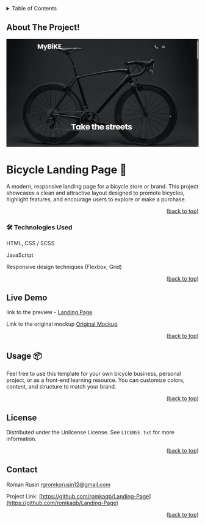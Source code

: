 <!-- TABLE OF CONTENTS -->
<details>
  <summary>Table of Contents</summary>
  <ol>
    <li>
      <a href="#about-the-project">About The Project</a>
      <ul>
        <li><a href="#built-with">Built With</a></li>
      </ul>
    </li>
    <li>
      <a href="#getting-started">Live Demo</a>
    </li>
    <li><a href="#usage">Usage</a></li>
    <li><a href="#roadmap">Roadmap</a></li>
    <li><a href="#contributing">Contributing</a></li>
    <li><a href="#license">License</a></li>
    <li><a href="#contact">Contact</a></li>
    <li><a href="#acknowledgments">Acknowledgments</a></li>
  </ol>
</details>



<!-- ABOUT THE PROJECT -->
## About The Project!

![Landing Page](chrome_6hswDYY0ys-1.png)
# Bicycle Landing Page 🚴

A modern, responsive landing page for a bicycle store or brand. This project showcases a clean and attractive layout designed to promote bicycles, highlight features, and encourage users to explore or make a purchase.
<p align="right">(<a href="#readme-top">back to top</a>)</p>


### 🛠️ Technologies Used

HTML, CSS / SCSS

JavaScript

Responsive design techniques (Flexbox, Grid)
<p align="right">(<a href="#readme-top">back to top</a>)</p>


<!-- GETTING STARTED -->
## Live Demo

link to the preview  - [Landing Page](https://romkaqb.github.io/Landing-Page/)

Link to the original mockup [Original Mockup](https://www.figma.com/design/NZQAIydtHo5QkINyGLHNcq/BIKE-New-Version?node-id=0-1&p=f)

<p align="right">(<a href="#readme-top">back to top</a>)</p>

<!-- USAGE EXAMPLES -->
## Usage 📦
Feel free to use this template for your own bicycle business, personal project, or as a front-end learning resource. You can customize colors, content, and structure to match your brand.

<p align="right">(<a href="#readme-top">back to top</a>)</p>

<!-- LICENSE -->
## License

Distributed under the Unlicense License. See `LICENSE.txt` for more information.

<p align="right">(<a href="#readme-top">back to top</a>)</p>

<!-- CONTACT -->
## Contact

Roman Rusin rgromkorusin12@gmail.com

Project Link: [https://github.com/romkaqb/Landing-Page](https://github.com/romkaqb/Landing-Page)

<p align="right">(<a href="#readme-top">back to top</a>)</p>
